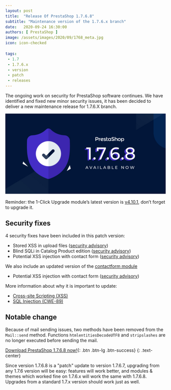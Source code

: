```yaml
---
layout: post
title:  "Release Of PrestaShop 1.7.6.8"
subtitle: "Maintenance version of the 1.7.6.x branch"
date:   2020-09-24 16:30:00
authors: [ PrestaShop ]
image: /assets/images/2020/09/1768_meta.jpg
icon: icon-checked

tags:
 - 1.7
 - 1.7.6.x
 - version
 - patch
 - releases
---
```



The ongoing work on security for PrestaShop software continues. We have identified and fixed new minor security issues, it has been decided to deliver a new maintenance release for 1.7.6.X branch.

![1.7.6.8 is available!](/assets/images/2020/09/1768_meta.jpg)

Reminder: the 1-Click Upgrade module’s latest version is [v4.10.1](https://github.com/PrestaShop/autoupgrade/releases/tag/v4.10.1), don’t forget to upgrade it.

## Security fixes

4 security fixes have been included in this patch version:

- Stored XSS in upload files ([security advisory](https://github.com/PrestaShop/PrestaShop/security/advisories/GHSA-rc8c-v7rq-q392))
- Blind SQLi in Catalog Product edition ([security advisory](https://github.com/PrestaShop/PrestaShop/security/advisories/GHSA-fghq-8h87-826g))
- Potential XSS injection with contact form ([security advisory](https://github.com/PrestaShop/PrestaShop/security/advisories/GHSA-5cp2-r794-w37w))

We also include an updated version of the [contactform module](https://github.com/PrestaShop/contactform/)
- Potential XSS injection with contact form ([security advisory](https://github.com/PrestaShop/contactform/security/advisories/GHSA-95hx-62rh-gg96))

More information about why it is important to update:
- [Cross-site Scripting (XSS)](https://cwe.mitre.org/data/definitions/79.html)
- [SQL Injection (CWE-89)](https://cwe.mitre.org/data/definitions/89.html)

## Notable change

Because of mail sending issues, two methods have been removed from the `Mail::send` method. Functions `htmlentitiesDecodeUTF8` and `stripslashes` are no longer executed before sending the mail.


[Download PrestaShop 1.7.6.8 now!](https://www.prestashop.com/en/download){: .btn .btn-lg .btn-success}
{: .text-center}

Since version 1.7.6.8 is a "patch" update to version 1.7.6.7, upgrading from any 1.7.6 version will be easy: features will work better, and modules & themes which worked fine on 1.7.6.x will work the same with 1.7.6.8. Upgrades from a standard 1.7.x version should work just as well.
